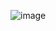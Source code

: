 ![image](https://github.com/fcx-Seddik/fcx-Seddik/assets/114055751/a839cdc2-8d75-4507-86bb-7cbcf6ac2ea8)
